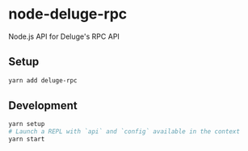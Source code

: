 # node-deluge-rpc

Node.js API for Deluge's RPC API

## Setup

```bash
yarn add deluge-rpc
```

## Development

```bash
yarn setup
# Launch a REPL with `api` and `config` available in the context
yarn start
```
